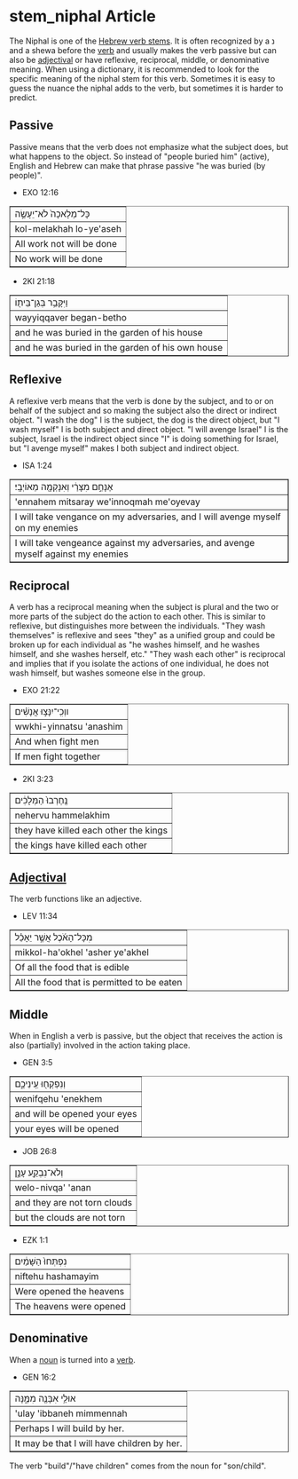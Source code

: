# stem_niphal Article
The Niphal is one of the [Hebrew verb stems](https://git.door43.org/Door43/en-uhg/src/master/content/stem/02.md). It is often recognized by a נ and a shewa before the [verb](https://git.door43.org/Door43/en-uhg/src/master/content/verb/02.md) and usually makes the verb passive but can also be [adjectival](https://git.door43.org/Door43/en-uhg/src/master/content/adjective/02.md) or have reflexive, reciprocal, middle, or denominative meaning.
When using a dictionary, it is recommended to look for the specific meaning of the niphal stem for this verb. Sometimes it is easy to guess the nuance the niphal adds to the verb, but sometimes it is harder to predict.

## Passive
Passive means that the verb does not emphasize what the subject does, but what happens to the object. So instead of "people buried him" (active), English and Hebrew can make that phrase passive "he was buried (by people)".

* EXO 12:16
<table border="1" class="docutils">
<colgroup>
<col width="100%" />
</colgroup>
<tbody valign="top">
<tr class="row-odd"><td>כָּל־מְלָאכָה֙ לֹא־יֵעָשֶׂ֣ה</td>
</tr>
<tr class="row-even"><td>kol-melakhah lo-ye'aseh</td>
</tr>
<tr class="row-odd"><td>All work not will be done</td>
</tr>
<tr class="row-even"><td>No work will be done</td>
</tr>
</tbody>
</table>

* 2KI 21:18
<table border="1" class="docutils">
<colgroup>
<col width="100%" />
</colgroup>
<tbody valign="top">
<tr class="row-odd"><td>וַיִּקָּבֵ֥ר בְּגַן־בֵּית֖וֹ</td>
</tr>
<tr class="row-even"><td>wayyiqqaver began-betho</td>
</tr>
<tr class="row-odd"><td>and he was buried in the garden of his house</td>
</tr>
<tr class="row-even"><td>and he was buried in the garden of his own house</td>
</tr>
</tbody>
</table>

## Reflexive
A reflexive verb means that the verb is done by the subject, and to or on behalf of the subject and so making the subject also the direct or indirect object.
"I wash the dog" I is the subject, the dog is the direct object, but "I wash myself" I is both subject and direct object.
"I will avenge Israel" I is the subject, Israel is the indirect object since "I" is doing something for Israel, but "I avenge myself" makes I both subject and indirect object.

* ISA 1:24
<table border="1" class="docutils">
<colgroup>
<col width="100%" />
</colgroup>
<tbody valign="top">
<tr class="row-odd"><td>אֶנָּחֵ֣ם מִצָּרַ֔י וְאִנָּקְמָ֖ה מֵאוֹיְבָֽי׃</td>
</tr>
<tr class="row-even"><td>'ennahem mitsaray we'innoqmah me'oyevay</td>
</tr>
<tr class="row-odd"><td>I will take vengance on my adversaries, and I will avenge myself on my enemies</td>
</tr>
<tr class="row-even"><td>I will take vengeance against my adversaries, and avenge myself against my enemies</td>
</tr>
</tbody>
</table>

## Reciprocal
A verb has a reciprocal meaning when the subject is plural and the two or more parts of the subject do the action to each other. This is similar to reflexive, but distinguishes more between the individuals.
"They wash themselves" is reflexive and sees "they" as a unified group and could be broken up for each individual as "he washes himself, and he washes himself, and she washes herself, etc."
"They wash each other" is reciprocal and implies that if you isolate the actions of one individual, he does not wash himself, but washes someone else in the group.

* EXO 21:22
<table border="1" class="docutils">
<colgroup>
<col width="100%" />
</colgroup>
<tbody valign="top">
<tr class="row-odd"><td>ווְכִֽי־יִנָּצ֣וּ אֲנָשִׁ֗ים</td>
</tr>
<tr class="row-even"><td>wwkhi-yinnatsu 'anashim</td>
</tr>
<tr class="row-odd"><td>And when fight men</td>
</tr>
<tr class="row-even"><td>If men fight together</td>
</tr>
</tbody>
</table>

* 2KI 3:23
<table border="1" class="docutils">
<colgroup>
<col width="100%" />
</colgroup>
<tbody valign="top">
<tr class="row-odd"><td>נֶֽחֶרְבוּ֙ הַמְּלָכִ֔ים</td>
</tr>
<tr class="row-even"><td>nehervu hammelakhim</td>
</tr>
<tr class="row-odd"><td>they have killed each other the kings</td>
</tr>
<tr class="row-even"><td>the kings have killed each other</td>
</tr>
</tbody>
</table>

## [Adjectival](https://git.door43.org/Door43/en-uhg/src/master/content/adjective/02.md)
The verb functions like an adjective.

* LEV 11:34
<table border="1" class="docutils">
<colgroup>
<col width="100%" />
</colgroup>
<tbody valign="top">
<tr class="row-odd"><td>מִכָּל־הָאֹ֜כֶל אֲשֶׁ֣ר יֵאָכֵ֗ל</td>
</tr>
<tr class="row-even"><td>mikkol-ha'okhel 'asher ye'akhel</td>
</tr>
<tr class="row-odd"><td>Of all the food that is edible</td>
</tr>
<tr class="row-even"><td>All the food that is permitted to be eaten</td>
</tr>
</tbody>
</table>

## Middle
When in English a verb is passive, but the object that receives the action is also (partially) involved in the action taking place.

* GEN 3:5
<table border="1" class="docutils">
<colgroup>
<col width="100%" />
</colgroup>
<tbody valign="top">
<tr class="row-odd"><td>וְנִפְקְח֖וּ עֵֽינֵיכֶ֑ם</td>
</tr>
<tr class="row-even"><td>wenifqehu 'enekhem</td>
</tr>
<tr class="row-odd"><td>and will be opened your eyes</td>
</tr>
<tr class="row-even"><td>your eyes will be opened</td>
</tr>
</tbody>
</table>
	
* JOB 26:8
<table border="1" class="docutils">
<colgroup>
<col width="100%" />
</colgroup>
<tbody valign="top">
<tr class="row-odd"><td>וְלֹא־נִבְקַ֖ע עָנָ֣ן</td>
</tr>
<tr class="row-even"><td>welo-nivqa' 'anan</td>
</tr>
<tr class="row-odd"><td>and they are not torn clouds</td>
</tr>
<tr class="row-even"><td>but the clouds are not torn</td>
</tr>
</tbody>
</table>
	
* EZK 1:1
<table border="1" class="docutils">
<colgroup>
<col width="100%" />
</colgroup>
<tbody valign="top">
<tr class="row-odd"><td>נִפְתְּחוּ֙ הַשָּׁמַ֔יִם</td>
</tr>
<tr class="row-even"><td>niftehu hashamayim</td>
</tr>
<tr class="row-odd"><td>Were opened the heavens</td>
</tr>
<tr class="row-even"><td>The heavens were opened</td>
</tr>
</tbody>
</table>

## Denominative
When a [noun](https://git.door43.org/Door43/en-uhg/src/master/content/noun/02.md) is turned into a [verb](https://git.door43.org/Door43/en-uhg/src/master/content/verb/02.md).

* GEN 16:2
<table border="1" class="docutils">
<colgroup>
<col width="100%" />
</colgroup>
<tbody valign="top">
<tr class="row-odd"><td>אוּלַ֥י אִבָּנֶ֖ה מִמֶּ֑נָּה</td>
</tr>
<tr class="row-even"><td>'ulay 'ibbaneh mimmennah</td>
</tr>
<tr class="row-odd"><td>Perhaps I will build by her.</td>
</tr>
<tr class="row-even"><td>It may be that I will have children by her.</td>
</tr>
</tbody>
</table>

The verb "build"/"have children" comes from the noun for "son/child".